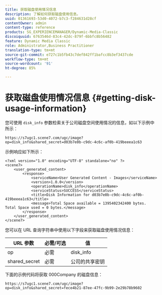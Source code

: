 ```yaml
---
title: 获取磁盘使用情况信息
description: 了解如何获取磁盘使用信息。
uuid: 01361693-53d0-4072-b7c3-f284631d28cf
contentOwner: admin
content-type: reference
products: SG_EXPERIENCEMANAGER/Dynamic-Media-Classic
discoiquuid: 6763546d-83c4-42dc-879f-6bbfc8b56482
feature: Dynamic Media Classic
role: Administrator,Business Practitioner
translation-type: tm+mt
source-git-commit: e727c1b5fb43c7def842ff1bafcc8b3ef3437cde
workflow-type: tm+mt
source-wordcount: '91'
ht-degree: 85%

---
```



# 获取磁盘使用情况信息 {#getting-disk-usage-information}

您可使用 `disk_info` 参数检索关于公司磁盘空间使用情况的信息，如以下示例中所示：

```as3
https://s7ugc1.scene7.com/ugc/image?op=disk_info&shared_secret=d03b7e0b-c9dc-4c6c-af0b-419beeea1c63
```

示例响应如下所示：

```as3
<?xml version="1.0" encoding="UTF-8" standalone="no" ?> 
<scene7> 
    <user_generated_content> 
        <response> 
            <serviceName>User Generated Content - Images</serviceName> 
            <version>1.0.0</version> 
            <operationName>disk_info</operationName> 
            <serviceStatus>SUCCESS</serviceStatus> 
            <title>Disk Information for d03b7e0b-c9dc-4c6c-af0b-419beeea1c63</title> 
            <message>Total Space available = 1395402342400 bytes. Total Space used = 0 bytes.</message> 
        </response> 
    </user_generated_content> 
</scene7>
```

您可以在 URL 查询字符串中使用以下字段来获取磁盘使用情况信息：

| URL 参数 | 必需/可选 | 值 |
|--- |--- |--- |
| op | 必需 | disk_info |
| shared_secret | 必需 | 公司的共享密钥 |

下面的示例代码将获取 000Company 的磁盘信息：

```as3
https://s7ugc1.scene7.com/ugc/image?op=disk_info&shared_secret=fece4b21-87ee-47fc-9b99-2e29b78b9602
```

